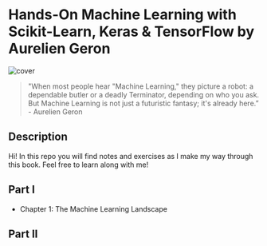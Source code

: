 # Hands-On Machine Learning with Scikit-Learn, Keras & TensorFlow by Aurelien Geron
![cover](https://i.pinimg.com/originals/33/d7/c5/33d7c5444bcffca6749b9c9d087f42c8.png)
> "When most people hear "Machine Learning," they picture a robot: a dependable butler or a deadly Terminator, depending on who you ask.  But Machine Learning is not just a futuristic fantasy; it's already here.” - Aurelien Geron
## Description
Hi!  In this repo you will find notes and exercises as I make my way through this book.  Feel free to learn along with me!
## Part I
* Chapter 1:  The Machine Learning Landscape
## Part II

